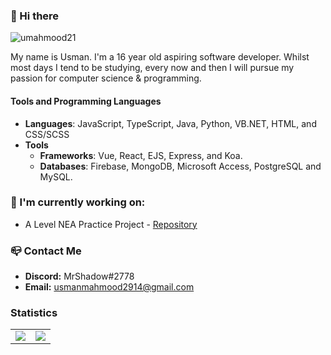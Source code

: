 ### 👋 Hi there

<img src="https://komarev.com/ghpvc/?username=umahmood21&color=blueviolet" alt="umahmood21" />

My name is Usman. I'm a 16 year old aspiring software developer. Whilst most days I tend to be studying, every now and then I will pursue my passion for computer science & programming.

#### Tools and Programming Languages

- **Languages**: JavaScript, TypeScript,  Java, Python, VB.NET, HTML, and CSS/SCSS
- **Tools**
  - **Frameworks**: Vue, React, EJS, Express, and Koa.
  - **Databases**: Firebase, MongoDB, Microsoft Access, PostgreSQL and MySQL.

### 🔭 I'm currently working on:  
- A Level NEA Practice Project - [Repository](https://github.com/umahmood21/A-Level-Practice)

### 📪 Contact Me
- **Discord:** MrShadow#2778
- **Email:** usmanmahmood2914@gmail.com

### Statistics

<table>
  <tr>
    <td align="center" style="padding=0;width=50%;">
      <img align="center" style="padding=0;" src="https://github-readme-stats.vercel.app/api/?username=umahmood21&show_icons=true&title_color=4F8CC9&text_color=9f9f9f&bg_color=00000000&hide_border=true&icon_color=4F8CC9&hide_title=true&count_private=true" />
    </td>
    <td align="center" style="padding=0;width=50%;">
      <img align="center" style="padding=0;" src="https://github-readme-stats.quantumlytangled.vercel.app/api/top-langs/?username=umahmood21&layout=compact&show_icons=true&title_color=4F8CC9&text_color=9f9f9f&bg_color=00000000&hide_border=true&icon_color=00000000&count_private=true" />
    </td>
  </tr>
</table>
